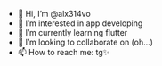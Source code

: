 - 👋 Hi, I’m @alx314vo
- 👀 I’m interested in app developing
- 🌱 I’m currently learning flutter
- 💞️ I’m looking to collaborate on (oh...)
- 📫 How to reach me: tg✨

<!---
alx314vo/alx314vo is a ✨ special ✨ repository because its `README.md` (this file) appears on your GitHub profile.
You can click the Preview link to take a look at your changes.
--->
